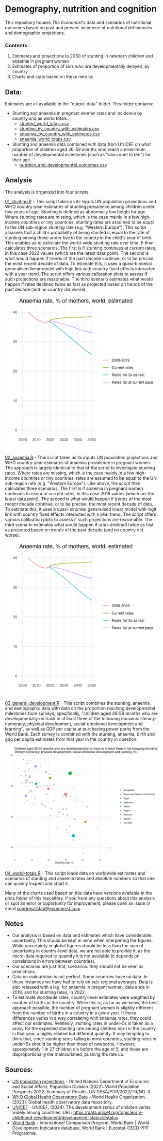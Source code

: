 # Demography, nutrition and cognition

This repository houses _The Economist_'s data and scenarios of nutritional outcomes based on past and present incidence of nutritional deficiencies and demographic projections. 

### Contents:
1. Estimates and projections to 2050 of stunting in newborn children and anaemia in pregnant women
2. Estimates of proportion of kids who are developmentally delayed, by country
3. Charts and stats based on these metrics


## Data:
Estimates are all available in the "output-data" folder. This folder contains:
* Stunting and anaemia in pregnant women rates and incidence by country and as world totals.
  * [stunted_world_totals.csv](./output-data/stunted_world_totals.csv)
  * [stunting_by_country_with_estimates.csv](./output-data/stunting_by_country_with_estimates.csv)
  * [anaemia_by_country_with_estimates.csv](./output-data/anaemia_by_country_with_estimates.csv)
  * [anaemia_world_totals.csv](./output-data/anaemia_world_totals.csv)
* Stunting and anaemia data combined with data from UNICEF on what proportion of children aged 36-59 months who reach a mininimum number of developmental milestones (such as "can count to ten") for their age. 
  * [nutrition_and_developmental_outcomes.csv](./output-data/nutrition_and_developmental_outcomes.csv)

## Analysis
The analysis is organized into four scripts.

[01_stunting.R](./scripts/01_stunting.R) - This script takes as its inputs UN population projections and WHO country-year estimates of stunting prevalence among children under five years of age. Stunting is defined as abnormally low height for age. Where stunting rates are missing, which is the case mainly in a few high-income countries or tiny countries, stunting rates are assumed to be equal to the UN sub-region stunting rate (e.g. "Western Europe"). 
This script assumes that a child's probability of being stunted is equal to the rate of stunting among those under five in the country in the child's year of birth. This enables us to calculate the world-wide stunting rate over time. It then calculates three scenarios. The first is if stunting continues at current rates, in this case 2022 values (which are the latest data point). The second is what would happen if trends of the past decade continue, or to be precise, the most recent decade of data. To estimate this, it uses a quasi-binomial generalised linear model with logit link with country fixed effects interacted with a year trend. The script offers various calibration plots to assess if such projections are reasonable. The third scenario estimates what would happen if rates declined twice as fast as projected based on trends of the past decade (and no country did worse).

![Stunting rates](plots/amaemia_world_rates.png)

[02_anaemia.R](./scripts/02_anaemia.R) - This script takes as its inputs UN population projections and WHO country-year estimates of anaemia prevalence in pregnant women. The approach is largely identical to that of the script to investigate stunting rates. Where rates are missing, which is the case mainly in a few high-income countries or tiny countries, rates are assumed to be equal to the UN sub-region rate (e.g. "Western Europe"). 
Like above, the script then calculates three scenarios. The first is if anaemia in pregnant women continues to occur at current rates, in this case 2019 values (which are the latest data point). The second is what would happen if trends of the most recent decade continue, or to be precise, the most recent decade of data. To estimate this, it uses a quasi-binomial generalised linear model with logit link with country fixed effects interacted with a year trend. The script offers various calibration plots to assess if such projections are reasonable. The third scenario estimates what would happen if rates declined twice as fast as projected based on trends of the past decade (and no country did worse).

![Anaemia rates](plots/amaemia_world_rates.png)

[03_general_development.R](./scripts/03_general_development.R) - This script combines the stunting, anaemia, and demographic data with data on the proportion reaching developmental milestones from surveys, specifically, "children aged 36-59 months who are developmentally on track in at least three of the following domains: literacy-numeracy, physical development, social-emotional development and learning", as well as GDP per capita at purchasing power parity from the World Bank. Each survey is combined with the stunting, anaemia, birth and gdp per capita estimates from that year in the country in question.

![Developmental milestones](plots/developmental_outcomes_v_stunting.png)

[04_world-totals.R](./scripts/04_world-totals.R) - This script loads data on worldwide estimates and scenarios of stunting and anaemia rates and absolute numbers so that one can quickly inspect and chart it. 

Many of the charts used based on this data have versions available in the plots folder of this repository. If you have any questions about this analysis or spot an error or opportunity for improvement, please open an issue or email sondresolstad@economist.com.

## Notes
* Our analysis is based on data and estimates which have considerable uncertainty. This should be kept in mind when interpreting the figures. While uncertainty in global figures should be less than the sum of uncertainty in country-level data, we are not able to provide it, as the micro-data required to quantify it is not available (it depends on correlations in errors between countries).
* Our scenarios are just that, scenarios: they should not be seen as predictions. 
* Data on malnutrition is not perfect. Some countries have no data. In these instances we have had to rely on sub-regional averages. Data is also released with a lag: for anaemia in pregant women, data ends in 2019, and for stunting rates, in 2022. 
* To estimate worldwide rates, country-level estimates were weighted by number of births in the country. While this is, as far as we know, the best approach possible, the number of pregnant women is slightly different from the number of births in a country in a given year. If these differences varies in a way correlating with anaemia rates, they could affect our estimates. Relatedly, stunting rates in under-5s is taken as a proxy for the expected stunting rate among children born in the country in that year, a highly related but different quantity. It may tempting to think that, since stunting rates falling in most countries, stunting rates in under-5s should be higher than those of newborns. However, approximately 1 in 27 children die before the age of 5, and these are disproportionally the malnourished, pushing the rate up.  

## Sources:
* [UN population projections](https://population.un.org/wpp/) - United Nations Department of Economic and Social Affairs, Population Division (2022). World Population
Prospects 2022: Summary of Results. UN DESA/POP/2022/TR/NO. 3. 
* [WHO Global Health Observatory Data](https://www.who.int/data/gho) - World Health Organization. (2023). Global health observatory data repository.
* [UNICEF](https://data.unicef.org/topic/early-childhood-development/development-status/) - UNICEF. (2024). The development status of children varies widely among countries. URL: https://data.unicef.org/topic/early-childhood-development/development-status/#status
* [World Bank](https://data.worldbank.org/indicator/NY.GDP.PCAP.PP.CD) - International Comparison Program, World Bank | World Development Indicators database, World Bank | Eurostat-OECD PPP Programme.

